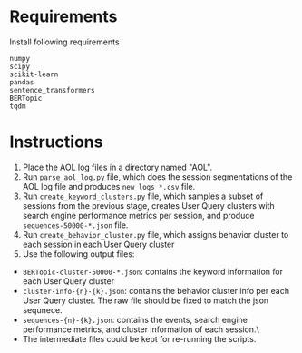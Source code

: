 # Requirements

Install following requirements
```
numpy
scipy
scikit-learn
pandas
sentence_transformers
BERTopic
tqdm
```

# Instructions
1. Place the AOL log files in a directory named "AOL".
2. Run ```parse_aol_log.py``` file, which does the session segmentations of the AOL log file and produces ```new_logs_*.csv``` file.
3. Run ```create_keyword_clusters.py``` file, which samples a subset of sessions from the previous stage, creates User Query clusters with search engine performance metrics per session, and produce ```sequences-50000-*.json``` file.  
4. Run ```create_behavior_cluster.py``` file, which assigns behavior cluster to each session in each User Query cluster
5. Use the following output files:
  - ```BERTopic-cluster-50000-*.json```: contains the keyword information for each User Query cluster
  - ```cluster-info-{n}-{k}.json```: contains the behavior cluster info per each User Query cluster. The raw file should be fixed to match the json sequnece.
  - ```sequences-{n}-{k}.json```: contains the events, search engine performance metrics, and cluster information of each session.\
  - The intermediate files could be kept for re-running the scripts. 
